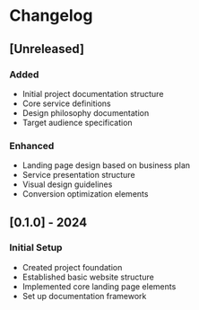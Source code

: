 # Changelog

## [Unreleased]

### Added
- Initial project documentation structure
- Core service definitions
- Design philosophy documentation
- Target audience specification

### Enhanced
- Landing page design based on business plan
- Service presentation structure
- Visual design guidelines
- Conversion optimization elements

## [0.1.0] - 2024
### Initial Setup
- Created project foundation
- Established basic website structure
- Implemented core landing page elements
- Set up documentation framework
